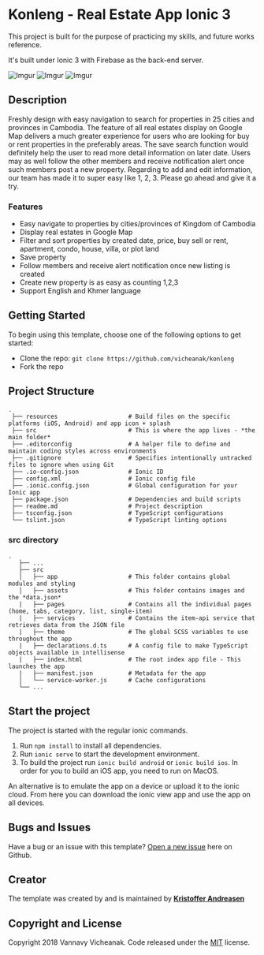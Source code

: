 # Konleng - Real Estate App Ionic 3

This project is built for the purpose of practicing my skills, and future works reference. 

It's built under Ionic 3 with Firebase as the back-end server.

![Imgur](https://imgur.com/rZyNh7k)
![Imgur](https://imgur.com/21K6vJM)
![Imgur](https://imgur.com/SOlyJQk)

## Description
Freshly design with easy navigation to search for properties in 25 cities and provinces in Cambodia. The feature of all real estates display on Google Map delivers a much greater experience for users who are looking for buy or rent properties in the preferably areas. The save search function would definitely help the user to read more detail information on later date. Users may as well follow the other members and receive notification alert once such members post a new property. Regarding to add and edit information, our team has made it to super easy like 1, 2, 3. Please go ahead and give it a try.

### Features
* Easy navigate to properties by cities/provinces of Kingdom of Cambodia
* Display real estates in Google Map
* Filter and sort properties by created date, price, buy sell or rent, apartment, condo, house, villa, or plot land
* Save property
* Follow members and receive alert notification once new listing is created
* Create new property is as easy as counting 1,2,3
* Support English and Khmer language

## Getting Started

To begin using this template, choose one of the following options to get started:
* Clone the repo: `git clone https://github.com/vicheanak/konleng`
* Fork the repo

## Project Structure

```
.
 ├── resources                    # Build files on the specific platforms (iOS, Android) and app icon + splash
 ├── src                          # This is where the app lives - *the main folder*
 ├── .editorconfig                # A helper file to define and maintain coding styles across environments
 ├── .gitignore                   # Specifies intentionally untracked files to ignore when using Git
 ├── .io-config.json              # Ionic ID
 ├── config.xml                   # Ionic config file
 ├── .ionic.config.json           # Global configuration for your Ionic app
 ├── package.json                 # Dependencies and build scripts
 ├── readme.md                    # Project description
 ├── tsconfig.json                # TypeScript configurations
 └── tslint.json                  # TypeScript linting options
```

### src directory
```
.
   ├── ...
   ├── src                       
   │   ├── app                    # This folder contains global modules and styling
   │   ├── assets                 # This folder contains images and the *data.json*
   |   ├── pages                  # Contains all the individual pages (home, tabs, category, list, single-item)
   |   ├── services               # Contains the item-api service that retrieves data from the JSON file
   |   ├── theme                  # The global SCSS variables to use throughout the app
   |   ├── declarations.d.ts      # A config file to make TypeScript objects available in intellisense
   |   ├── index.html             # The root index app file - This launches the app
   |   ├── manifest.json          # Metadata for the app
   │   └── service-worker.js      # Cache configurations
   └── ...
```


## Start the project
The project is started with the regular ionic commands.

1. Run `npm install` to install all dependencies.
2. Run `ionic serve` to start the development environment.
3. To build the project run `ionic build android` or `ionic build ios`. In order for you to build an iOS app, you need to run on MacOS.

An alternative is to emulate the app on a device or upload it to the ionic cloud. From here you can download the ionic view app and use the app on all devices.

## Bugs and Issues

Have a bug or an issue with this template? [Open a new issue](https://github.com/vicheanak/konleng/issues) here on Github.

## Creator

The template was created by and is maintained by **[Kristoffer Andreasen](https://medium.com/@vicheanak)**

## Copyright and License

Copyright 2018 Vannavy Vicheanak. Code released under the [MIT](https://github.com/vicheanak/konleng/blob/master/LICENSE) license.